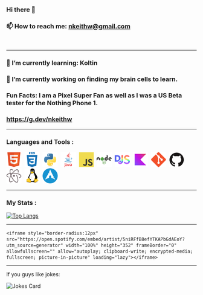 ### Hi there 👋
### 📫 How to reach me: nkeithw@gmail.com 
<img src="https://komarev.com/ghpvc/?username=nkeithw&style=flat-square&color=blue" alt=""/>

---

### 🌱 I’m currently learning: Koltin
### 🔭 I’m currently working on finding my brain cells to learn.
### Fun Facts: I am a Pixel Super Fan as well as I was a US Beta tester for the Nothing Phone 1.
### https://g.dev/nkeithw
---

### Languages and Tools :
<div>
  <img src="https://github.com/devicons/devicon/blob/master/icons/html5/html5-original.svg" title="HTML5" alt="HTML" width="40" height="40"/>&nbsp;
  <img src="https://github.com/devicons/devicon/blob/master/icons/css3/css3-plain-wordmark.svg"  title="CSS3" alt="CSS" width="40" height="40"/>&nbsp;
  <img src="https://github.com/devicons/devicon/blob/master/icons/python/python-original.svg" title="Python" alt="Python" width="40" height="40"/>&nbsp;
  <img src="https://github.com/devicons/devicon/blob/master/icons/java/java-original-wordmark.svg" title="Java" alt="Java" width="40" height="40"/>&nbsp;
  <img src="https://github.com/devicons/devicon/blob/master/icons/javascript/javascript-original.svg" title="JavaScript" alt="JavaScript" width="40" height="40"/>&nbsp;
  <img src="https://github.com/devicons/devicon/blob/master/icons/nodejs/nodejs-original-wordmark.svg" title="NodeJS" alt="NodeJS" width="40" height="40"/>&nbsp;
  <img src="https://github.com/devicons/devicon/blob/master/icons/discordjs/discordjs-original.svg" title="DiscodJS" alt="DiscordJS" width="40" height="40"/>&nbsp;
  <img src="https://github.com/devicons/devicon/blob/master/icons/kotlin/kotlin-original.svg" title="Koltin" alt="Koltin" width="40" height="40"/>&nbsp;
  <img src="https://github.com/devicons/devicon/blob/master/icons/git/git-original.svg" title="Git" alt="Git" width="40" height="40"/>&nbsp;
  <img src="https://github.com/devicons/devicon/blob/master/icons/github/github-original.svg" title="GitHub" alt="Github" width="40" height="40"/>&nbsp;
  <img src="https://github.com/devicons/devicon/blob/master/icons/atom/atom-original.svg"  title="Atom" alt="Atom" width="40" height="40"/>&nbsp;
  <img src="https://github.com/devicons/devicon/blob/master/icons/linux/linux-original.svg" title="Linux" alt="Linux" width="40" height="40"/>&nbsp;
  <img src="https://github.com/NKeithW/SVG/blob/main/SVG/Operating%20Systems/386451_arch%20linux_archlinux_icon.svg" title="Arch" alt="Arch" width="40" height="40"/>&nbsp;
</div>

---

###  My Stats :
[![Top Langs](https://github-readme-stats.vercel.app/api/top-langs/?username=NKeithW&layout=compact&theme=vision-friendly-dark)](https://github.com/anuraghazra/github-readme-stats)

---

```
<iframe style="border-radius:12px" src="https://open.spotify.com/embed/artist/5niRFfB8efYTKAPbGdAEoY?utm_source=generator" width="100%" height="352" frameBorder="0" allowfullscreen="" allow="autoplay; clipboard-write; encrypted-media; fullscreen; picture-in-picture" loading="lazy"></iframe>
```

---

If you guys like jokes:

<img src="https://readme-jokes.vercel.app/api?hideBorder" alt="Jokes Card" />

